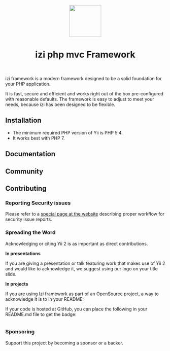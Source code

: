 <p align="center">
    <a href="https://github.com/izisoft" target="_blank">
        <img src="https://static2.iziweb.net/ecom01/images/izi-logo.png" height="100px">
    </a>
    <h1 align="center">izi php mvc Framework</h1>
    <br>
</p>

izi framework is a modern framework designed to be a solid foundation for your PHP application.

It is fast, secure and efficient and works right out of the box pre-configured with reasonable defaults.
The framework is easy to adjust to meet your needs, because izi has been designed to be flexible.

Installation
------------

- The minimum required PHP version of Yii is PHP 5.4.
- It works best with PHP 7.

Documentation
-------------

Community
---------

Contributing
------------

### Reporting Security issues

Please refer to a [special page at the website](https://framework.iziweb.net/security)
describing proper workflow for security issue reports.


### Spreading the Word

Acknowledging or citing Yii 2 is as important as direct contributions.

**In presentations**

If you are giving a presentation or talk featuring work that makes use of Yii 2 and would like to acknowledge it,
we suggest using our logo on your title slide.

**In projects**

If you are using Izi framework as part of an OpenSource project, a way to acknowledge it is to in your README:

If your code is hosted at GitHub, you can place the following in your README.md file to get the badge:

```

```

### Sponsoring

Support this project by becoming a sponsor or a backer. 
